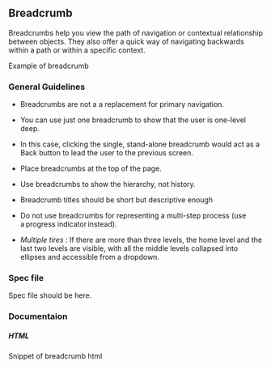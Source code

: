 <div id="Overview"></div>

## Breadcrumb

Breadcrumbs help you view the path of navigation or contextual relationship between objects. They also offer a quick way of navigating backwards within a path or within a specific context.

Example of breadcrumb

<div id="General-Guideline"></div>

### General Guidelines

- Breadcrumbs are not a a replacement for primary navigation.

- You can use just one breadcrumb to show that the user is one-level deep.

- In this case, clicking the single, stand-alone breadcrumb would act as a Back button to lead the user to the previous screen.

- Place breadcrumbs at the top of the page.

- Use breadcrumbs to show the hierarchy, not history.

- Breadcrumb titles should be short but descriptive enough

- Do not use breadcrumbs for representing a multi-step process (use a progress indicator instead).

- _Multiple tires :_ If there are more than three levels, the home level and the last two levels are visible, with all the middle levels collapsed into ellipses and accessible from a dropdown.

<div id="Spec-file"></div>

### Spec file

Spec file should be here.

<div id="Documentation"></div>

### Documentaion

##### HTML

Snippet of breadcrumb html

